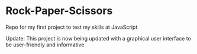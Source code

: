 # Rock-Paper-Scissors
Repo for my first project to test my skills at JavaScript

Update: This project is now being updated with a graphical user interface to be user-friendly and informative
